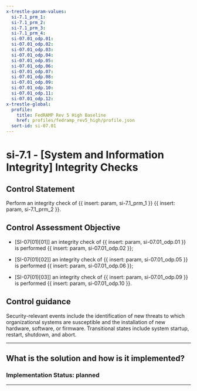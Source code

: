 ```yaml
---
x-trestle-param-values:
  si-7.1_prm_1:
  si-7.1_prm_2:
  si-7.1_prm_3:
  si-7.1_prm_4:
  si-07.01_odp.01:
  si-07.01_odp.02:
  si-07.01_odp.03:
  si-07.01_odp.04:
  si-07.01_odp.05:
  si-07.01_odp.06:
  si-07.01_odp.07:
  si-07.01_odp.08:
  si-07.01_odp.09:
  si-07.01_odp.10:
  si-07.01_odp.11:
  si-07.01_odp.12:
x-trestle-global:
  profile:
    title: FedRAMP Rev 5 High Baseline
    href: profiles/fedramp_rev5_high/profile.json
  sort-id: si-07.01
---
```


# si-7.1 - \[System and Information Integrity\] Integrity Checks

## Control Statement

Perform an integrity check of {{ insert: param, si-7.1_prm_1 }} {{ insert: param, si-7.1_prm_2 }}.

## Control Assessment Objective

- \[SI-07(01)[01]\] an integrity check of {{ insert: param, si-07.01_odp.01 }} is performed {{ insert: param, si-07.01_odp.02 }};

- \[SI-07(01)[02]\] an integrity check of {{ insert: param, si-07.01_odp.05 }} is performed {{ insert: param, si-07.01_odp.06 }};

- \[SI-07(01)[03]\] an integrity check of {{ insert: param, si-07.01_odp.09 }} is performed {{ insert: param, si-07.01_odp.10 }}.

## Control guidance

Security-relevant events include the identification of new threats to which organizational systems are susceptible and the installation of new hardware, software, or firmware. Transitional states include system startup, restart, shutdown, and abort.

______________________________________________________________________

## What is the solution and how is it implemented?

<!-- For implementation status enter one of: implemented, partial, planned, alternative, not-applicable -->

<!-- Note that the list of rules under ### Rules: is read-only and changes will not be captured after assembly to JSON -->
<!-- Add control implementation description here for control: si-7.1 -->

### Implementation Status: planned

______________________________________________________________________
